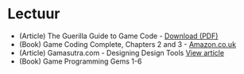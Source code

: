 # Lectuur #

  * (Article) The Guerilla Guide to Game Code - [Download (PDF)](http://jrouwe.nl/guerrillaguide/GuerrillaGuideToGameCode.pdf)
  * (Book) Game Coding Complete, Chapters 2 and 3 - [Amazon.co.uk](http://www.amazon.co.uk/Game-Coding-Complete-Mike-McShaffry/dp/1584506806/ref=sr_1_1?ie=UTF8&s=books&qid=1265833532&sr=8-1)
  * (Article) Gamasutra.com - Designing Design Tools [View article](http://www.gamasutra.com/view/feature/3443/designing_design_tools.php)
  * (Book) Game Programming Gems 1-6